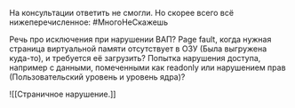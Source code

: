 На консультации ответить не смогли. Но скорее всего всё нижеперечисленное:
#МногоНеСкажешь 

Речь про исключения при нарушении ВАП?
Page fault, когда нужная страница виртуальной памяти отсутствует в ОЗУ (Была выгружена куда-то), и требуется её загрузить?
Попытка нарушения доступа, например с данными, помеченными как readonly или нарушением прав (Пользовательский уровень и уровень ядра)?

![[Страничное нарушение.]]